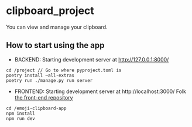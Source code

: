 # clipboard_project
You can view and manage your clipboard.

## How to start using the app
- BACKEND: Starting development server at http://127.0.0.1:8000/
```
cd /project // Go to where pyproject.toml is
poetry install —all-extras
poetry run ./manage.py run server
```

- FRONTEND: Starting development server at http://localhost:3000/
Folk [the front-end repository](https://github.com/sakiadachi/emoji-clipboard-app/)
```
cd /emoji-clipboard-app
npm install
npm run dev
```


